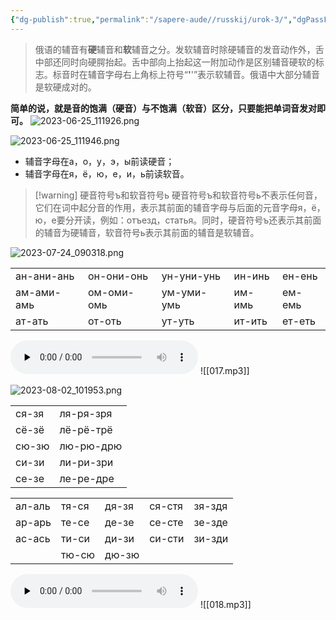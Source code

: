 ```yaml
---
{"dg-publish":true,"permalink":"/sapere-aude//russkij/urok-3/","dgPassFrontmatter":true}
---
```



> 俄语的辅音有**硬**辅音和**软**辅音之分。发软辅音时除硬辅音的发音动作外，舌中部还同时向硬腭抬起。舌中部向上抬起这一附加动作是区别辅音硬软的标志。标音时在辅音字母右上角标上符号“**'**'”表示软辅音。俄语中大部分辅音是软硬成对的。

**简单的说，就是音的饱满（硬音）与不饱满（软音）区分，只要能把单词音发对即可。**
![2023-06-25_111926.png](/img/user/TARDIS/Assets/2023/2023-06-25_111926.png)
  
![2023-06-25_111946.png](/img/user/TARDIS/Assets/2023/2023-06-25_111946.png)
 - 辅音字母在а，о，у，э，ы前读硬音；
 - 辅音字母在я，ё，ю，е，и，ь前读软音。

>[!warning] 硬音符号ъ和软音符号ь
>硬音符号ъ和软音符号ь不表示任何音，它们在词中起分音的作用，表示其前面的辅音字母与后面的元音字母я，ё，ю，е要分开读，例如：отъезд，статья。同时，硬音符号ъ还表示其前面的辅音为硬辅音，软音符号ь表示其前面的辅音是软辅音。

![2023-07-24_090318.png](/img/user/TARDIS/Assets/2023/2023-07-24_090318.png)

|            |            |            |        |        |
| ---------- | ---------- | ---------- | ------ | ------ |
| ан-ани-ань | он-они-онь | ун-уни-унь | ин-инь | ен-ень |
| ам-ами-амь | ом-оми-омь | ум-уми-умь | им-имь | ем-емь |
| ат-ать     | от-оть     | ут-уть     | ит-ить | ет-еть |

<audio id="audio" controls="" preload="none">
<source id="mp3" src="https://huangyahui.com/img/user/TARDIS/Assets/2023/017.mp3">
</audio>
![[017.mp3]]

![2023-08-02_101953.png](/img/user/TARDIS/Assets/2023/2023-08-02_101953.png)

|  | |
|-------|-----------|
| ся-зя | ля-ря-зря |
| сё-зё | лё-рё-трё |
| сю-зю | лю-рю-дрю |
| си-зи | ли-ри-зри |
| се-зе | ле-ре-дре |

|  |  |  |  |  |
|--------|-------|-------|--------|--------|
| ал-аль | тя-ся | дя-зя | ся-стя | зя-здя |
| ар-арь | те-се | де-зе | се-сте | зе-зде |
| ас-ась | ти-си | ди-зи | си-сти | зи-зди |
|        | тю-сю | дю-зю |

<audio id="audio" controls="" preload="none">
<source id="mp3" src="https://huangyahui.com/img/user/TARDIS/Assets/2023/018.mp3">
</audio>
![[018.mp3]]
